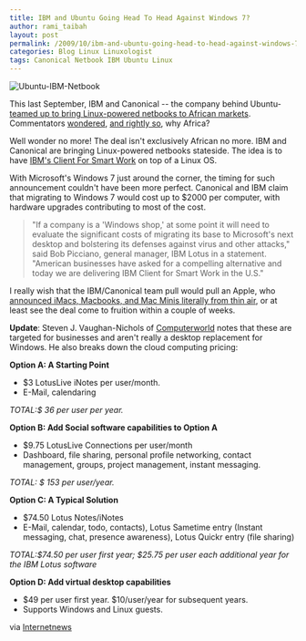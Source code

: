 ```yaml
---
title: IBM and Ubuntu Going Head To Head Against Windows 7?
author: rami_taibah 
layout: post
permalink: /2009/10/ibm-and-ubuntu-going-head-to-head-against-windows-7/
categories: Blog Linux Linuxologist
tags: Canonical Netbook IBM Ubuntu Linux
---
```


![Ubuntu-IBM-Netbook](../../../images/blog/Ubuntu-IBM-Netbook.jpg)

This last September, IBM and Canonical -- the company behind Ubuntu- [teamed up to bring Linux-powered netbooks to African markets](http://triangle.bizjournals.com/triangle/stories/2009/09/21/daily32.html). Commentators [wondered](http://blog/.internetnews.com/skerner/2009/09/ibm-markets-linux-netbook-for.html), [and rightly so](http://blog/s.zdnet.com/open-source/?p=4879), why Africa?

Well wonder no more! The deal isn't exclusively African no more. IBM and Canonical are bringing Linux-powered netbooks stateside. The idea is to have [IBM's Client For Smart Work](http://www-01.ibm.com/software/lotus/openclient/) on top of a Linux OS.

With Microsoft's Windows 7 just around the corner, the timing for such announcement couldn't have been more perfect. Canonical and IBM claim that migrating to Windows 7 would cost up to $2000 per computer, with hardware upgrades contributing to most of the cost.

> "If a company is a 'Windows shop,' at some point it will need to evaluate the significant costs of migrating its base to Microsoft's next desktop and bolstering its defenses against virus and other attacks," said Bob Picciano, general manager, IBM Lotus in a statement. "American businesses have asked for a compelling alternative and today we are delivering IBM Client for Smart Work in the U.S."
 

 I really wish that the IBM/Canonical team pull would pull an Apple, who [announced iMacs, Macbooks, and Mac Minis literally from thin air](http://mashable.com/2009/10/20/apple-new-imacs/), or at least see the deal come to fruition within a couple of weeks.

 **Update**: Steven J. Vaughan-Nichols of [Computerworld](http://www.computerworld.com/article/2468005/cloud-computing/ibm---canonical-to-launch-ubuntu-desktop-for-business.html) notes that these are targeted for businesses and aren't really a desktop replacement for Windows. He also breaks down the cloud computing pricing:


 **Option A: A Starting Point**

 * $3 LotusLive iNotes per user/month.
 * E-Mail, calendaring

 *TOTAL:$ 36 per user per year.*

 **Option B: Add Social software capabilities to Option A**

 * $9.75 LotusLive Connections per user/month
 * Dashboard, file sharing, personal profile networking, contact management, groups, project management, instant messaging.

 *TOTAL: $ 153 per user/year.*

 **Option C: A Typical Solution**

 * $74.50 Lotus Notes/iNotes
 * E-Mail, calendar, todo, contacts), Lotus Sametime entry (Instant messaging, chat, presence awareness), Lotus Quickr entry (file sharing)

 *TOTAL:$74.50 per user first year; $25.75 per user each additional year for the IBM Lotus software*

 **Option D: Add virtual desktop capabilities**

 * $49 per user first year. $10/user/year for subsequent years.
 * Supports Windows and Linux guests.

 via [Internetnews](http://internetnews.com/skerner/2009/10/ibm-and-ubuntu-roll-linux-for.html)
